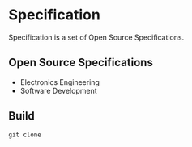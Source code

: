 # Specification

Specification is a set of Open Source Specifications.

## Open Source Specifications

- Electronics Engineering
- Software Development

## Build

```shell
git clone
```